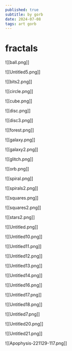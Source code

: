 ```yaml
---
published: true
subtitle: by gorb
date: 2024-07-08
tags: art gorb
---
```


# fractals
![[ball.png]]

![[Untitled5.png]]

![[bits2.png]]

![[circle.png]]

![[cube.png]]

![[disc.png]]

![[disc3.png]]

![[forest.png]]

![[galaxy.png]]

![[galaxy2.png]]

![[glitch.png]]

![[orb.png]]

![[spiral.png]]

![[spirals2.png]]

![[squares.png]]

![[squares2.png]]

![[stars2.png]]

![[Untitled.png]]

![[Untitled10.png]]

![[Untitled11.png]]

![[Untitled12.png]]

![[Untitled13.png]]

![[Untitled14.png]]

![[Untitled16.png]]

![[Untitled17.png]]

![[Untitled18.png]]

![[Untitled7.png]]

![[Untitled20.png]]

![[Untitled21.png]]

![[Apophysis-221129-117.png]]
